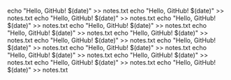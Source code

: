 echo "Hello, GitHub! $(date)" >> notes.txt
echo "Hello, GitHub! $(date)" >> notes.txt
echo "Hello, GitHub! $(date)" >> notes.txt
echo "Hello, GitHub! $(date)" >> notes.txt
echo "Hello, GitHub! $(date)" >> notes.txt
echo "Hello, GitHub! $(date)" >> notes.txt
echo "Hello, GitHub! $(date)" >> notes.txt
echo "Hello, GitHub! $(date)" >> notes.txt
echo "Hello, GitHub! $(date)" >> notes.txt
echo "Hello, GitHub! $(date)" >> notes.txt
echo "Hello, GitHub! $(date)" >> notes.txt
echo "Hello, GitHub! $(date)" >> notes.txt
echo "Hello, GitHub! $(date)" >> notes.txt
echo "Hello, GitHub! $(date)" >> notes.txt
